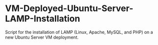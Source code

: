 # VM-Deployed-Ubuntu-Server-LAMP-Installation
Script for the installation of LAMP (Linux, Apache, MySQL, and PHP) on a new Ubuntu Server VM deployment. 
